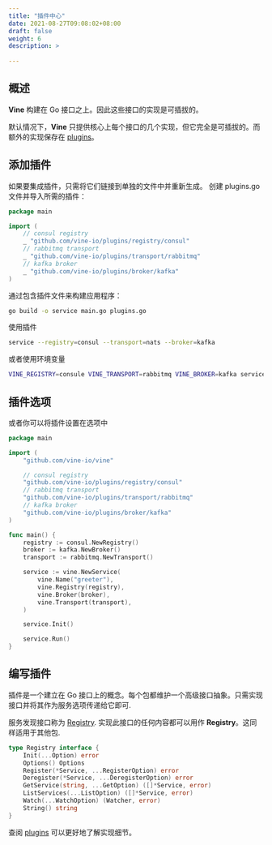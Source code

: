 ```yaml
---
title: "插件中心"
date: 2021-08-27T09:08:02+08:00
draft: false
weight: 6
description: >
  
---
```

## 概述
**Vine** 构建在 Go 接口之上。因此这些接口的实现是可插拔的。

默认情况下，**Vine** 只提供核心上每个接口的几个实现，但它完全是可插拔的。而额外的实现保存在 [plugins](https://github.com/vine-io/plugins)。

## 添加插件

如果要集成插件，只需将它们链接到单独的文件中并重新生成。
创建 plugins.go 文件并导入所需的插件：
```go
package main

import (
    // consul registry
    _ "github.com/vine-io/plugins/registry/consul"
    // rabbitmq transport
    _ "github.com/vine-io/plugins/transport/rabbitmq"
    // kafka broker
    _ "github.com/vine-io/plugins/broker/kafka"
)
```

通过包含插件文件来构建应用程序：
```bash
go build -o service main.go plugins.go
```

使用插件
```bash
service --registry=consul --transport=nats --broker=kafka
```
或者使用环境变量
```bash
VINE_REGISTRY=consule VINE_TRANSPORT=rabbitmq VINE_BROKER=kafka service
```

## 插件选项
或者你可以将插件设置在选项中
```go
package main

import (
    "github.com/vine-io/vine"

    // consul registry
    "github.com/vine-io/plugins/registry/consul"
    // rabbitmq transport
    "github.com/vine-io/plugins/transport/rabbitmq"
    // kafka broker
    "github.com/vine-io/plugins/broker/kafka"
)

func main() {
    registry := consul.NewRegistry()
    broker := kafka.NewBroker()
    transport := rabbitmq.NewTransport()

    service := vine.NewService(
        vine.Name("greeter"),
        vine.Registry(registry),
        vine.Broker(broker),
        vine.Transport(transport),
    )

    service.Init()

    service.Run()
}
```

## 编写插件

插件是一个建立在 Go 接口上的概念。每个包都维护一个高级接口抽象。只需实现接口并将其作为服务选项传递给它即可.

服务发现接口称为 [Registry](https://pkg.go.dev/github.com/vine-io/vine/service/registry#Registry). 实现此接口的任何内容都可以用作 **Registry**。这同样适用于其他包.

```go
type Registry interface {
	Init(...Option) error
	Options() Options
	Register(*Service, ...RegisterOption) error
	Deregister(*Service, ...DeregisterOption) error
	GetService(string, ...GetOption) ([]*Service, error)
	ListServices(...ListOption) ([]*Service, error)
	Watch(...WatchOption) (Watcher, error)
	String() string
}
```
查阅 [plugins](https://github.com/vine-io/plugins) 可以更好地了解实现细节。

